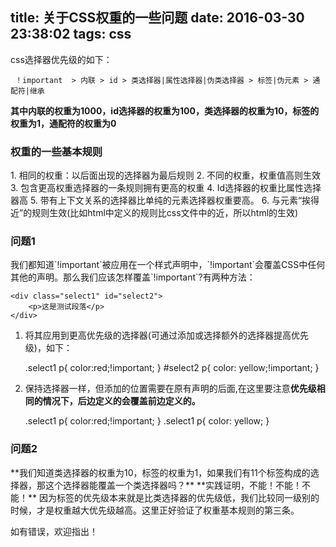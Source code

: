 title: 关于CSS权重的一些问题
date: 2016-03-30 23:38:02
tags: css
---
css选择器优先级的如下：

     ！important  > 内联 > id > 类选择器|属性选择器|伪类选择器 > 标签|伪元素 > 通配符|继承
     

**其中内联的权重为1000，id选择器的权重为100，类选择器的权重为10，标签的权重为1，通配符的权重为0**
<!--more-->
<h3>权重的一些基本规则</h3>
1. 相同的权重：以后面出现的选择器为最后规则
2. 不同的权重，权重值高则生效
3. 包含更高权重选择器的一条规则拥有更高的权重
4. Id选择器的权重比属性选择器高
5. 带有上下文关系的选择器比单纯的元素选择器权重要高。
6. 与元素“挨得近”的规则生效(比如html中定义的规则比css文件中的近，所以html的生效)

<h3>问题1</h3>
我们都知道`!important`被应用在一个样式声明中，`!important`会覆盖CSS中任何其他的声明。那么我们应该怎样覆盖`!important`?有两种方法：

    <div class="select1" id="select2">
    	<p>这是测试段落</p>
    </div>
1. 将其应用到更高优先级的选择器(可通过添加或选择额外的选择器提高优先级)，如下：

    .select1 p{
		color:red;!important;
	}
	#select2 p{
		color: yellow;!important;
	}
2.  保持选择器一样，但添加的位置需要在原有声明的后面,在这里要注意**优先级相同的情况下，后边定义的会覆盖前边定义的。**
      
    .select1 p{
		color:red;!important;
	}
	.select1 p{
		color: yellow;
	}
<h3>问题2</h3>
**我们知道类选择器的权重为10，标签的权重为1，如果我们有11个标签构成的选择器，那这个选择器能覆盖一个类选择器吗？**
  **实践证明，不能！不能！不能！**
  因为标签的优先级本来就是比类选择器的优先级低，我们比较同一级别的时候，才是权重越大优先级越高。这里正好验证了权重基本规则的第三条。

如有错误，欢迎指出！
